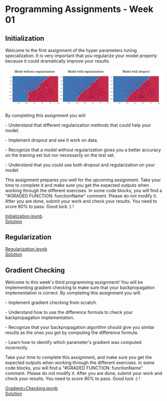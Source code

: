 # Programming Assignments - Week 01

## Initialization

Welcome to the first assignment of the hyper parameters
tuning specialization. It is very important that you
regularize your model properly because it could dramatically
improve your results.

![Alt text](image/model_w_regularization.png)

By completing this assignment you will:

\- Understand that different regularization methods that could help your model.

\- Implement dropout and see it work on data.

\- Recognize that a model without regularization gives you a better accuracy on the training set but nor necessarily on the test set.

\- Understand that you could use both dropout and regularization on your model.

This assignment prepares you well for the upcoming assignment. Take your time to complete it and make sure you get the expected outputs when working through the different exercises. In some code blocks, you will find a "#GRADED FUNCTION: functionName" comment. Please do not modify it. After you are done, submit your work and check your results. You need to score 80% to pass. Good luck :) !

[Initialization.ipynb](Initialization.ipynb)  
[Solution](Initialization_solution.ipynb)

## Regularization
[Regularization.ipynb](Regularization+-+v2.ipynb)  
[Solution](Regularization+-+v2_solution.ipynb)

## Gradient Checking
Welcome to this week's third programming assignment! You will be implementing gradient checking to make sure that your backpropagation implementation is correct. By completing this assignment you will:

\- Implement gradient checking from scratch.

\- Understand how to use the difference formula to check your backpropagation implementation.

\- Recognize that your backpropagation algorithm should give you similar results as the ones you got by computing the difference formula.

\- Learn how to identify which parameter's gradient was computed incorrectly.

Take your time to complete this assignment, and make sure you get the expected outputs when working through the different exercises. In some code blocks, you will find a "#GRADED FUNCTION: functionName" comment. Please do not modify it. After you are done, submit your work and check your results. You need to score 80% to pass. Good luck :) !

[Gradient+Checking.ipynb](Gradient+Checking+v1.ipynb)  
[Solution](Gradient+Checking+v1_solution.ipynb)
